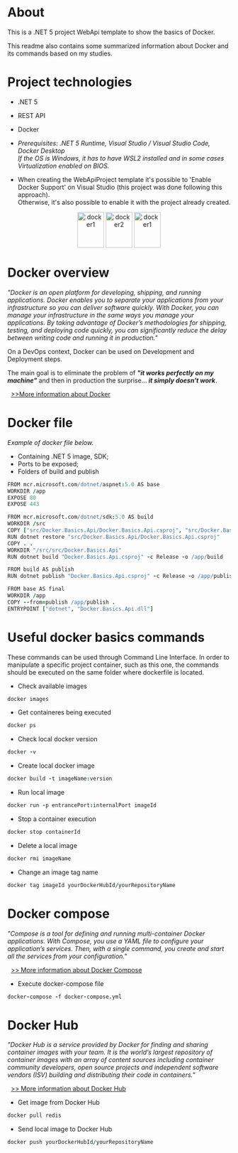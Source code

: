 # About 
This is a .NET 5 project WebApi template to show the basics of Docker.

This readme also contains some summarized information about Docker and its commands based on my studies.

# Project technologies
* .NET 5
* REST API
* Docker

* <i>Prerequisites: .NET 5 Runtime, Visual Studio / Visual Studio Code, Docker Desktop <br />
If the OS is Windows, it has to have WSL2 installed and in some cases Virtualization enabled on BIOS. </i>

- When creating the WebApiProject template it's possible to 'Enable Docker Support' on Visual Studio (this project was done following this approach).  <br /> Otherwise, it's also possible to enable it with the project already created.

<div align="center">

<img align="center" alt="docker1" height="80" width="60" src="https://cdn.jsdelivr.net/npm/devicons@1.8.0/!SVG/docker.svg"/> 

<img align="center" alt="docker2" height="80" width="60" src="https://cdn.jsdelivr.net/gh/devicons/devicon/icons/docker/docker-original.svg" />

<img align="center" alt="docker1" height="80" width="60" src="https://cdn.jsdelivr.net/npm/devicons@1.8.0/!SVG/docker.svg"/> 

</div>

# Docker overview
<i>"Docker is an open platform for developing, shipping, and running applications. Docker enables you to separate your applications from your infrastructure so you can deliver software quickly. With Docker, you can manage your infrastructure in the same ways you manage your applications. By taking advantage of Docker’s methodologies for shipping, testing, and deploying code quickly, you can significantly reduce the delay between writing code and running it in production." </i>

On a DevOps context, Docker can be used on Development and Deployment steps.

The main goal is to eliminate the problem of <b><i>"it works perfectly on my machine"</i></b> and then in production the surprise... <b><i>it simply doesn't work</i></b>.

   &nbsp; [>>More information about Docker](https://docs.docker.com/get-started/overview/)

# Docker file
<i>Example of docker file below.</i>
* Containing .NET 5 image, SDK;
* Ports to be exposed;
* Folders of build and publish

```coffee
FROM mcr.microsoft.com/dotnet/aspnet:5.0 AS base
WORKDIR /app
EXPOSE 80
EXPOSE 443

FROM mcr.microsoft.com/dotnet/sdk:5.0 AS build
WORKDIR /src
COPY ["src/Docker.Basics.Api/Docker.Basics.Api.csproj", "src/Docker.Basics.Api/"]
RUN dotnet restore "src/Docker.Basics.Api/Docker.Basics.Api.csproj"
COPY . .
WORKDIR "/src/src/Docker.Basics.Api"
RUN dotnet build "Docker.Basics.Api.csproj" -c Release -o /app/build

FROM build AS publish
RUN dotnet publish "Docker.Basics.Api.csproj" -c Release -o /app/publish

FROM base AS final
WORKDIR /app
COPY --from=publish /app/publish .
ENTRYPOINT ["dotnet", "Docker.Basics.Api.dll"]
```

# Useful docker basics commands
These commands can be used through Command Line Interface. 
In order to manipulate a specific project container, such as this one, the commands should be executed on the same folder where dockerfile is located.

- Check available images
```coffee
docker images
```

- Get containeres being executed
```coffee
docker ps
```

- Check local docker version
```coffee
docker -v
```

- Create local docker image
```coffee
docker build -t imageName:version
```

- Run local image
```coffee
docker run -p entrancePort:internalPort imageId
```

- Stop a container execution
```coffee
docker stop containerId
```

- Delete a local image
```coffee
docker rmi imageName
```

- Change an image tag name
```coffee
docker tag imageId yourDockerHubId/yourRepositoryName
```

# Docker compose
<i>"Compose is a tool for defining and running multi-container Docker applications. With Compose, you use a YAML file to configure your application’s services. Then, with a single command, you create and start all the services from your configuration."</i>

   &nbsp; [>> More information about Docker Compose](https://docs.docker.com/compose/)   

- Execute docker-compose file
```coffee
docker-compose -f docker-compose.yml
```

# Docker Hub
<i>"Docker Hub is a service provided by Docker for finding and sharing container images with your team. It is the world’s largest repository of container images with an array of content sources including container community developers, open source projects and independent software vendors (ISV) building and distributing their code in containers."</i>

   &nbsp; [>> More information about Docker Hub](https://docs.docker.com/docker-hub/)   

- Get image from Docker Hub
```coffee
docker pull redis
```

- Send local image to Docker Hub
```coffee
docker push yourDockerHubId/yourRepositoryName
```